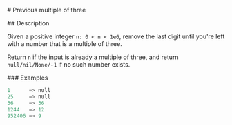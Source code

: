 # Previous multiple of three

## Description

Given a positive integer `n: 0 < n < 1e6`, remove the last digit until you're left with a number that is a multiple of three.

Return `n` if the input is already a multiple of three, and return `null/nil/None/-1` if no such number exists.

### Examples

```go
1      => null
25     => null
36     => 36
1244   => 12
952406 => 9
```
